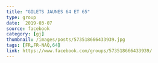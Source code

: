 ```yaml
---
title: "GILETS JAUNES 64 ET 65"
type: group
date:  2019-03-07
source: facebook
category: [gj]
thumbnail: /images/posts/573518666433939.jpg
tags: [FR,FR-NAQ,64]
link: https://www.facebook.com/groups/573518666433939/
---
```

